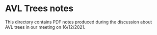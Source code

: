 # AVL Trees notes

This directory contains PDF notes produced during the discussion about AVL trees in our meeting on 16/12/2021.